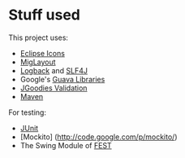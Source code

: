 
Stuff used
=====

This project uses:

* [Eclipse Icons](http://eclipse-icons.i24.cc/)
* [MigLayout](http://www.miglayout.com/)
* [Logback](http://logback.qos.ch/) and [SLF4J](http://www.slf4j.org/)
* Google's [Guava Libraries](http://code.google.com/p/guava-libraries/)
* [JGoodies Validation](http://www.jgoodies.com/)
* [Maven](http://maven.apache.org/)

For testing:
* [JUnit](http://junit.org)
* [Mockito] (http://code.google.com/p/mockito/)
* The Swing Module of [FEST](http://fest.easytesting.org/)